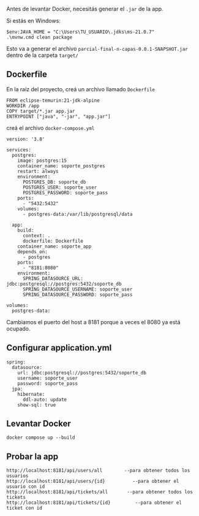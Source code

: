 Antes de levantar Docker, necesitás generar el `.jar` de la app.

Si estás en Windows:

```
$env:JAVA_HOME = "C:\Users\TU_USUARIO\.jdks\ms-21.0.7"
.\mvnw.cmd clean package
```

Esto va a generar el archivo `parcial-final-n-capas-0.0.1-SNAPSHOT.jar` dentro de la carpeta `target/`

## Dockerfile
En la raíz del proyecto, creá un archivo llamado `Dockerfile`
```
FROM eclipse-temurin:21-jdk-alpine
WORKDIR /app
COPY target/*.jar app.jar
ENTRYPOINT ["java", "-jar", "app.jar"]
```

creá el archivo ``docker-compose.yml``
```
version: '3.8'

services:
  postgres:
    image: postgres:15
    container_name: soporte_postgres
    restart: always
    environment:
      POSTGRES_DB: soporte_db
      POSTGRES_USER: soporte_user
      POSTGRES_PASSWORD: soporte_pass
    ports:
      - "5432:5432"
    volumes:
      - postgres-data:/var/lib/postgresql/data

  app:
    build:
      context: .
      dockerfile: Dockerfile
    container_name: soporte_app
    depends_on:
      - postgres
    ports:
      - "8181:8080"
    environment:
      SPRING_DATASOURCE_URL: jdbc:postgresql://postgres:5432/soporte_db
      SPRING_DATASOURCE_USERNAME: soporte_user
      SPRING_DATASOURCE_PASSWORD: soporte_pass

volumes:
  postgres-data:

```
Cambiamos el puerto del host a 8181 porque a veces el 8080 ya está ocupado.

## Configurar application.yml
````
spring:
  datasource:
    url: jdbc:postgresql://postgres:5432/soporte_db
    username: soporte_user
    password: soporte_pass
  jpa:
    hibernate:
      ddl-auto: update
    show-sql: true
````

## Levantar Docker
````
docker compose up --build
````

## Probar la app
````
http://localhost:8181/api/users/all        --para obtener todos los usuarios
http://localhost:8181/api/users/{id}          --para obtener el usuario con id
http://localhost:8181/api/tickets/all       --para obtener todos los tickets
http://localhost:8181/api/tickets/{id}         --para obtener el ticket con id
````
